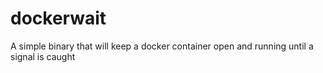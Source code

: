 # dockerwait
A simple binary that will keep a docker container open and running until a signal is caught
